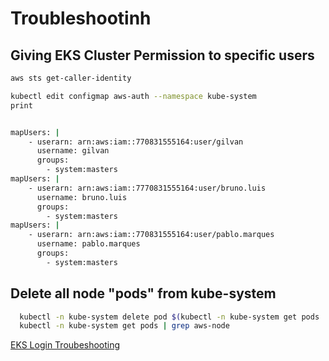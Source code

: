 # Troubleshootinh

## Giving EKS Cluster Permission to specific users

```sh
aws sts get-caller-identity

kubectl edit configmap aws-auth --namespace kube-system
print


mapUsers: |
    - userarn: arn:aws:iam::770831555164:user/gilvan
      username: gilvan
      groups:
        - system:masters
mapUsers: |
    - userarn: arn:aws:iam::7770831555164:user/bruno.luis
      username: bruno.luis
      groups:
        - system:masters
mapUsers: |
    - userarn: arn:aws:iam::770831555164:user/pablo.marques
      username: pablo.marques
      groups:
        - system:masters
```

## Delete all node "pods" from kube-system

```sh
  kubectl -n kube-system delete pod $(kubectl -n kube-system get pods | grep aws-node | awk {'print $1'})
  kubectl -n kube-system get pods | grep aws-node
```

[EKS Login Troubeshooting](https://aws.amazon.com/pt/premiumsupport/knowledge-center/eks-api-server-unauthorized-error/)
